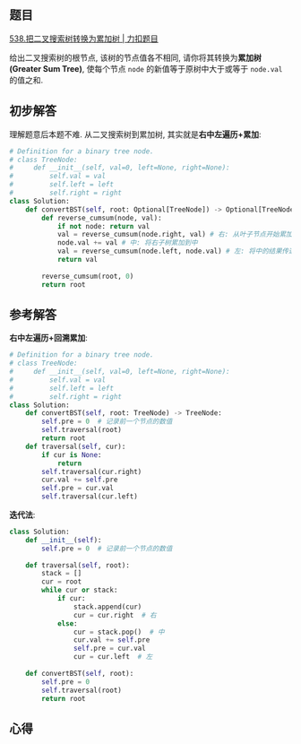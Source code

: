 ## 题目
[538.把二叉搜索树转换为累加树 | 力扣题目](https://leetcode.cn/problems/convert-bst-to-greater-tree/description/)

给出二叉搜索树的根节点, 该树的节点值各不相同, 请你将其转换为**累加树 (Greater Sum Tree)**, 使每个节点 `node` 的新值等于原树中大于或等于 `node.val` 的值之和.

## 初步解答
理解题意后本题不难. 从二叉搜索树到累加树, 其实就是**右中左遍历+累加**:
```python
# Definition for a binary tree node.
# class TreeNode:
#     def __init__(self, val=0, left=None, right=None):
#         self.val = val
#         self.left = left
#         self.right = right
class Solution:
    def convertBST(self, root: Optional[TreeNode]) -> Optional[TreeNode]:
        def reverse_cumsum(node, val):
            if not node: return val
            val = reverse_cumsum(node.right, val) # 右: 从叶子节点开始累加
            node.val += val # 中: 将右子树累加到中
            val = reverse_cumsum(node.left, node.val) # 左: 将中的结果传递给左子树
            return val
        
        reverse_cumsum(root, 0)
        return root
```

## 参考解答
**右中左遍历+回溯累加**:
```python
# Definition for a binary tree node.
# class TreeNode:
#     def __init__(self, val=0, left=None, right=None):
#         self.val = val
#         self.left = left
#         self.right = right
class Solution:
    def convertBST(self, root: TreeNode) -> TreeNode:
        self.pre = 0  # 记录前一个节点的数值
        self.traversal(root)
        return root
    def traversal(self, cur):
        if cur is None:
            return        
        self.traversal(cur.right)
        cur.val += self.pre
        self.pre = cur.val
        self.traversal(cur.left)
```

**迭代法**:
```python
class Solution:
    def __init__(self):
        self.pre = 0  # 记录前一个节点的数值
    
    def traversal(self, root):
        stack = []
        cur = root
        while cur or stack:
            if cur:
                stack.append(cur)
                cur = cur.right  # 右
            else:
                cur = stack.pop()  # 中
                cur.val += self.pre
                self.pre = cur.val
                cur = cur.left  # 左
    
    def convertBST(self, root):
        self.pre = 0
        self.traversal(root)
        return root
```

## 心得
